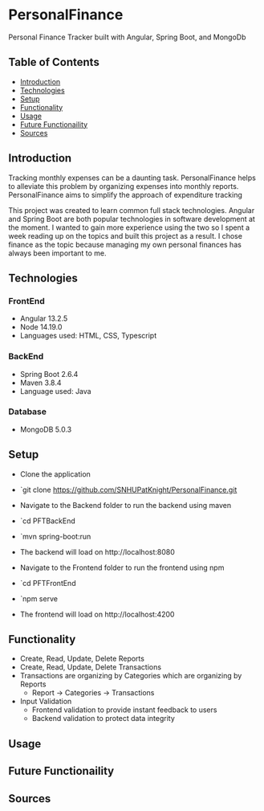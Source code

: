 # PersonalFinance
Personal Finance Tracker built with Angular, Spring Boot, and MongoDb

## Table of Contents
* [Introduction](#Introduction)
* [Technologies](#Technologies)
* [Setup](#Setup)
* [Functionality](#Functionality)
* [Usage](#Usage)
* [Future Functionaility](#Future-Functionaility)
* [Sources](#Sources)

## Introduction
Tracking monthly expenses can be a daunting task. PersonalFinance helps to alleviate this problem by organizing  expenses into monthly reports. PersonalFinance aims to simplify the approach of expenditure tracking

This project was created to learn common full stack technologies. Angular and Spring Boot are both popular technologies in software development at the moment. I wanted to gain more experience using the two so I spent a week reading up on the topics and built this project as a result. I chose finance as the topic because managing my own personal finances has always been important to me. 

## Technologies
### FrontEnd
* Angular 13.2.5
* Node 14.19.0
* Languages used: HTML, CSS, Typescript
### BackEnd
* Spring Boot 2.6.4
* Maven 3.8.4
* Language used: Java
### Database
* MongoDB 5.0.3

## Setup
* Clone the application
* `git clone https://github.com/SNHUPatKnight/PersonalFinance.git

* Navigate to the Backend folder to run the backend using maven
* `cd PFTBackEnd
* `mvn spring-boot:run
* The backend will load on http://localhost:8080

* Navigate to the Frontend folder to run the frontend using npm
* `cd PFTFrontEnd
* `npm serve
* The frontend will load on http://localhost:4200

## Functionality
* Create, Read, Update, Delete Reports
* Create, Read, Update, Delete Transactions
* Transactions are organizing  by Categories which are organizing  by Reports
     * Report -> Categories -> Transactions
* Input Validation
     * Frontend validation to provide instant feedback to users
     * Backend validation to protect data integrity

## Usage 
## Future Functionaility
## Sources
